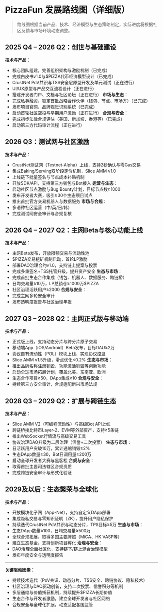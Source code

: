 # PizzaFun 发展路线图（详细版）

> 路线图根据当前产品、技术、经济模型与生态策略制定，实际进度将根据社区反馈与市场环境动态调整。

## 2025 Q4 – 2026 Q2：创世与基础建设
**技术与产品**：
- 核心团队组建，完善组织架构与激励机制（已完成）
- 完成白皮书v1.0与$PIZZA代币经济模型设计（已完成）
- CrustNet PoV共识与TSS安全层原型开发及单元测试（正在进行）
- UI/UX原型与产品交互流程设计（正在进行）
- 搭建开发者门户、文档与社区论坛（正在进行）
**市场与生态**：
- 完成私募融资，锁定首批战略合作伙伴（钱包、节点、市场方）（已完成）
- 发布项目官网、品牌视觉识别系统（已完成）
- 启动首轮社区空投与早期用户激励（正在进行）
**合规与安全**：
- 完成初步法律合规评估（美国、新加坡、香港等）（已完成）
- 启动第三方代码审计流程（正在进行）

## 2026 Q3：测试网与社区激励
**技术与产品**：
- CrustNet测试网（Testnet-Alpha）上线，支持2秒确认与零Gas交易
- 集成Baking/Serving双阶段定价机制，Slice AMM v1.0
- 上线链下批量签名与节点成本补贴机制
- 开放SDK/API，支持第三方钱包与Bot接入
**运营与生态**：
- 启动社区节点激励与Bug Bounty计划，目标节点数≥1000
- 发布开发者大赛，吸引≥30个生态项目试点
- 推出首批官方交易机器人与数据服务
**市场与合规**：
- 多语种社区运营（中/英/日/韩）
- 完成测试网安全审计与合规复核

## 2026 Q4 – 2027 Q2：主网Beta与核心功能上线
**技术与产品**：
- 主网Beta发布，开放限额交易与流动性池
- $PIZZA交易挖矿机制启动，首轮LP激励
- 部署DAO治理合约v1.0，支持链上提案与投票
- 完成多重签名+TSS托管升级，提升资产安全
**生态与市场**：
- 完成首批生态合作集成（钱包、机器人、数据服务、跨链桥）
- 日均交易量≥10万，LP总锁仓≥1000万$PIZZA
- 社区治理活跃用户≥2000
**合规与安全**：
- 完成主网多轮安全审计
- 发布透明度报告与社区治理年报

## 2027 Q3 – 2028 Q2：主网正式版与移动端
**技术与产品**：
- 正式版上线，支持动态分片与跨分片原子交易
- 移动端App（iOS/Android）Beta发布，目标DAU≥2万
- 协议自有流动性（POL）模块上线，实现协议控盘
- Slice AMM v1.5升级，滑点优化<0.2%
**生态与市场**：
- 推出品牌名称注册销毁、功能激活销毁等创新功能
- 启动全球市场拓展计划，覆盖北美、东南亚、欧洲
- 生态合作项目≥50，DApp集成≥10
**合规与安全**：
- 持续第三方安全审计，合规适配新兴市场法规

## 2028 Q3 – 2029 Q2：扩展与跨链生态
**技术与产品**：
- Slice AMM V2（可编程流动性）与高级Bot API上线
- 跨链桥接比特币Layer-2、EVM等外部资产，支持≥5条链
- 推出WebSocket行情流与高级交易工具
- 协议治理DAO升级为二层治理（信誉+二次投票）
**生态与市场**：
- 日活跃用户突破10万，累计通缩销毁≥2%
- 生态DApp数量≥30，Bot日调用量≥200万
- 启动全球开发者大赛与黑客松
**合规与安全**：
- 取得首批主要司法辖区合规资质
- 完成跨链安全审计与形式化验证

## 2029及以后：生态繁荣与全球化
**技术与产品**：
- 开放模块化子网（App-Net），支持自定义DApp部署
- 集成隐私交易与零知识证明（ZK），提升用户隐私保护
- 持续迭代CrustNet PoV共识与动态分片，TPS目标≥5万
**生态与市场**：
- 生态DApp数量≥100，日均交易量≥500万
- 全球合规拓展，取得多国主要牌照（MiCA、HK VASP等）
- 建立生态基金，支持创新项目孵化
**治理与安全**：
- DAO治理全面社区化，支持链下/链上混合治理模型
- 发布年度安全与透明度报告

---

**关键驱动因素：**
- 持续技术迭代（PoV共识、动态分片、TSS安全、跨链协议、隐私技术）
- 社区治理与DAO驱动创新，支持二次投票、信誉积分等机制
- 多层通缩与价值捕获机制，持续提升$PIZZA长期价值
- 生态合作与开发者激励，建立全球开发者与社区网络
- 合规安全与全球化扩展，动态适配各国监管


